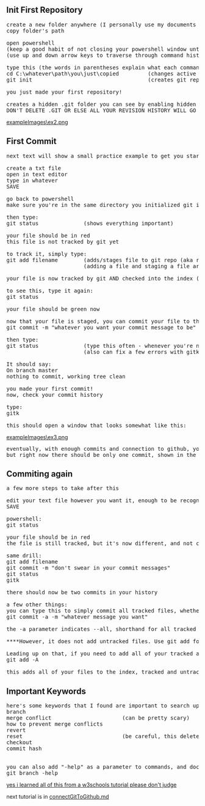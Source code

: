 ## Init First Repository
<pre>
create a new folder anywhere (I personally use my documents folder)
copy folder's path

open powershell
(keep a good habit of not closing your powershell window until signing out, since it's important to keep a log of your past commands)
(use up and down arrow keys to traverse through command history)

type this (the words in parentheses explain what each command does):
cd C:\whatever\path\you\just\copied         (changes active directory)
git init                                    (creates git repository in directory)

you just made your first repository!

creates a hidden .git folder you can see by enabling hidden files in the view dropdown  
DON'T DELETE .GIT OR ELSE ALL YOUR REVISION HISTORY WILL GO BYE BYE  
</pre>

[exampleImages\ex2.png](exampleImages\ex2.png)


## First Commit
<pre>
next text will show a small practice example to get you started with making commits:

create a txt file
open in text editor
type in whatever
SAVE

go back to powershell
make sure you're in the same directory you initialized git in

then type:
git status              (shows everything important)

your file should be in red
this file is not tracked by git yet

to track it, simply type:
git add filename        (adds/stages file to git repo (aka repository))
                        (adding a file and staging a file are the same thing)

your file is now tracked by git AND checked into the index (the stage)

to see this, type it again:
git status

your file should be green now

now that your file is staged, you can commit your file to the repository:
git commit -m "whatever you want your commit message to be"             (commits a file to a repo with a message - be descriptive! ; -m denotes a parameter, ie a string)

then type:
git status              (type this often - whenever you're not sure what git is doing)
                        (also can fix a few errors with gitk but that's later)

It should say:
On branch master
nothing to commit, working tree clean

you made your first commit!
now, check your commit history

type:
gitk

this should open a window that looks somewhat like this:
</pre>

[exampleImages\ex3.png](exampleImages\ex3.png)

<pre>
eventually, with enough commits and connection to github, your window will look a lot more like mine,
but right now there should be only one commit, shown in the top-left-corner, next to "master" 
</pre>


## Commiting again
<pre>
a few more steps to take after this

edit your text file however you want it, enough to be recognizably different
SAVE

powershell:
git status

your file should be in red
the file is still tracked, but it's now different, and not checked in

same drill:
git add filename
git commit -m "don't swear in your commit messages"
git status
gitk

there should now be two commits in your history

a few other things:
you can type this to simply commit all tracked files, whether they're staged or not:
git commit -a -m "whatever message you want"

the -a parameter indicates --all, shorthand for all tracked files

****However, it does not add untracked files. Use git add for that instead.

Leading up on that, if you need to add all of your tracked and untracked files to the staging environment (ie a file dump) use this command:
git add -A

this adds all of your files to the index, tracked and untracked
</pre>


## Important Keywords
<pre>
here's some keywords that I found are important to search up (prefacing each with "git"):
branch
merge conflict                      (can be pretty scary)
how to prevent merge conflicts
revert
reset                               (be careful, this deletes revision history - but not your files)
checkout
commit hash


you can also add "-help" as a parameter to commands, and documentation will print for you:
git branch -help
</pre>



[yes i learned all of this from a w3schools tutorial please don't judge](https://www.w3schools.com/git/)


next tutorial is in [connectGitToGithub.md](connectGitToGithub.md)

